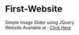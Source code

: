 # First-Website
Simple Image Slider using JQuery 
<br>
Website Available at : <a href = "https://lorem-ipsum-tp.github.io/First-Website/" target="_blank">Click Here</a>
